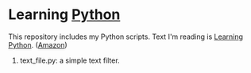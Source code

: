 Learning [Python](https://www.python.org/)
===============

This repository includes my Python scripts. Text I'm reading is [Learning Python](http://shop.oreilly.com/product/0636920028154.do). ([Amazon](http://www.amazon.com/gp/product/1449355730/ref=as_li_tl?ie=UTF8&camp=1789&creative=390957&creativeASIN=1449355730&linkCode=as2&tag=setsumei-20&linkId=QXAWEVFGZLNERPAR))

1. text_file.py: a simple text filter.
